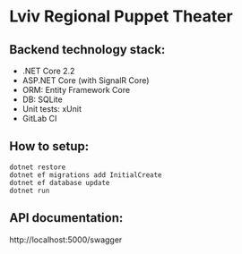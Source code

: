 # Lviv Regional Puppet Theater

## Backend technology stack:
- .NET Core 2.2
- ASP.NET Core (with SignalR Core)
- ORM: Entity Framework Core
- DB: SQLite
- Unit tests: xUnit
- GitLab CI

## How to setup:  
```
dotnet restore
dotnet ef migrations add InitialCreate
dotnet ef database update
dotnet run
```
## API documentation:
http://localhost:5000/swagger

